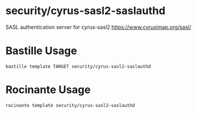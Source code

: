 # security/cyrus-sasl2-saslauthd
SASL authentication server for cyrus-sasl2
https://www.cyrusimap.org/sasl/

# Bastille Usage
```shell
bastille template TARGET security/cyrus-sasl2-saslauthd
```

# Rocinante Usage
```shell
rocinante template security/cyrus-sasl2-saslauthd
```
